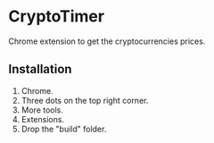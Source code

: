 # CryptoTimer
Chrome extension to get the cryptocurrencies prices.

## Installation
  1) Chrome.
  2) Three dots on the top right corner.
  3) More tools.
  4) Extensions.
  5) Drop the "build" folder.
